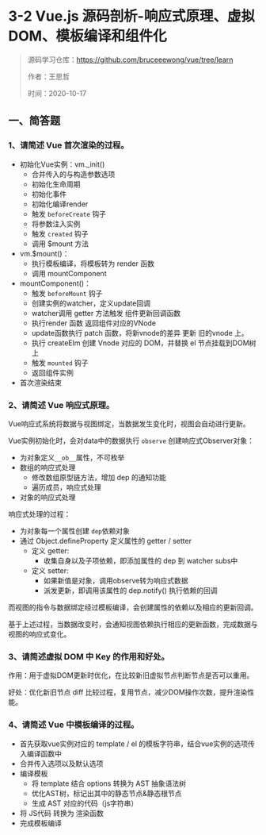 # 3-2 Vue.js 源码剖析-响应式原理、虚拟 DOM、模板编译和组件化

> 源码学习仓库：https://github.com/bruceeewong/vue/tree/learn
> 
> 作者：王思哲
>
> 时间：2020-10-17

## 一、简答题

### 1、请简述 Vue 首次渲染的过程。

- 初始化Vue实例：vm._init()
  - 合并传入的与构造参数选项
  - 初始化生命周期
  - 初始化事件
  - 初始化编译render
  - 触发 `beforeCreate` 钩子
  - 将参数注入实例
  - 触发 `created` 钩子
  - 调用 $mount 方法
- vm.$mount()：
  - 执行模板编译，将模板转为 render 函数
  - 调用 mountComponent
- mountComponent()：
  - 触发 `beforeMount` 钩子
  - 创建实例的watcher，定义update回调
  - watcher调用 getter 方法触发 组件更新回调函数
  - 执行render 函数 返回组件对应的VNode
  - update函数执行 patch 函数，将新vnode的差异 更新 旧的vnode 上。
  - 执行 createElm 创建 Vnode 对应的 DOM，并替换 el 节点挂载到DOM树上
  - 触发 `mounted` 钩子
  - 返回组件实例
- 首次渲染结束

### 2、请简述 Vue 响应式原理。

Vue响应式系统将数据与视图绑定，当数据发生变化时，视图会自动进行更新。

Vue实例初始化时，会对data中的数据执行 `observe` 创建响应式Observer对象：

- 为对象定义`__ob__`属性，不可枚举
- 数组的响应式处理
  - 修改数组原型链方法，增加 dep 的通知功能
  - 遍历成员，响应式处理
- 对象的响应式处理

响应式处理的过程：

- 为对象每一个属性创建 `dep`依赖对象
- 通过 Object.defineProperty 定义属性的 getter / setter
  - 定义 getter: 
    - 收集自身以及子项依赖，即添加属性的 dep 到 watcher  subs中 
  - 定义 setter: 
    - 如果新值是对象，调用observe转为响应式数据
    - 派发更新，即调用该属性的 dep.notify() 执行依赖的回调

而视图的指令与数据绑定经过模板编译，会创建属性的依赖以及相应的更新回调。

基于上述过程，当数据改变时，会通知视图依赖执行相应的更新函数，完成数据与视图的响应式变化。

### 3、请简述虚拟 DOM 中 Key 的作用和好处。

作用：用于虚拟DOM更新时优化，在比较新旧虚拟节点判断节点是否可以重用。

好处：优化新旧节点 diff 比较过程，复用节点，减少DOM操作次数，提升渲染性能。

### 4、请简述 Vue 中模板编译的过程。

- 首先获取vue实例对应的 template / el 的模板字符串，结合vue实例的选项传入编译函数中
- 合并传入选项以及默认选项
- 编译模板
  - 将 template 结合 options 转换为 AST 抽象语法树
  - 优化AST树，标记出其中的静态节点&静态根节点
  - 生成 AST 对应的代码（js字符串）
- 将 JS代码 转换为 渲染函数
- 完成模板编译